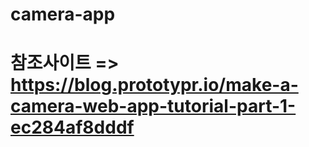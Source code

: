 # camera-app
# 참조사이트 => https://blog.prototypr.io/make-a-camera-web-app-tutorial-part-1-ec284af8dddf

